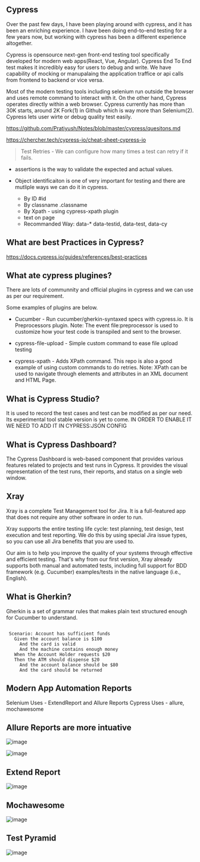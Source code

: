 Cypress
-------
Over the past few days, I have been playing around with cypress, and it has been an enriching experience. I have been doing end-to-end testing for a few years now, but working with cypress has been a different experience altogether.

Cypress is opensource next-gen front-end testing tool specifically developed for modern web apps(React, Vue, Angular). Cypress End To End test makes it incredibly easy for users to debug and write. We have capability of mocking or manupalaing the application traffice or api calls from frontend to backend or vice versa.

Most of the modern testing tools including selenium run outside the browser and uses remote command to interact with it. On the other hand, Cypress operates directly within a web browser. Cypress currently has more than 30K starts, around 2K Fork(1) in Github which is way more than Selenium(2). Cypress lets user wirte or debug quality test easily.

https://github.com/Pratiyush/Notes/blob/master/cypress/quesitons.md

https://chercher.tech/cypress-io/cheat-sheet-cypress-io

> Test Retries - We can configure how many times a test can retry if it fails.

* assertions is the way to validate the expected and actual values.  

* Object identificaiton is one of very important for testing and there are mutliple ways we can do it in cypress.
  *   By ID #id
  *   By classname .classname
  *   By Xpath - using cypress-xpath plugin 
  *   text on page 
  *   Recommanded Way: data-* data-testid, data-test, data-cy

What are best Practices in Cypress?
---------------------------
https://docs.cypress.io/guides/references/best-practices

What ate cypress plugines?
----------------------------

There are lots of communnity and official plugins in cypress and we can use as per our requirement.

Some examples of plugins are below.
 
* Cucumber - Run cucumber/gherkin-syntaxed specs with cypress.io. It is Preprocessors plugin.
Note: The event file:preprocessor is used to customize how your test code is transpiled and sent to the browser. 

* cypress-file-upload - Simple custom command to ease file upload testing
* cypress-xpath  - Adds XPath command. This repo is also a good example of using custom commands to do retries.
  Note: XPath can be used to navigate through elements and attributes in an XML document and HTML Page.

What is Cypress Studio?
----------------------------
It is used to record the test cases and test can be modified as per our need. Its experimental tool stable version is yet to come.
IN ORDER TO ENABLE IT WE NEED TO ADD IT IN CYPRESS:JSON CONFIG

What is Cypress Dashboard?
--------------------------
The Cypress Dashboard is web-based component that provides various features related to projects and test runs in Cypress. It provides the visual representation of the test runs, their reports, and status on a single web window.

Xray
------
Xray is a complete Test Management tool for Jira. It is a full-featured app that does not require any other software in order to run.

Xray supports the entire testing life cycle:  test planning, test design, test execution and test reporting. We do this by using special Jira issue types, so you can use all Jira benefits that you are used to.

Our aim is to help you improve the quality of your systems through effective and efficient testing. That's why from our first version, Xray already supports both manual and automated tests, including full support for BDD framework (e.g. Cucumber) examples/tests in the native language (i.e., English).

What is Gherkin?
------------------
Gherkin is a set of grammar rules that makes plain text structured enough for Cucumber to understand. 

 ```Feature: Account Holder withdraws cash
 
  Scenario: Account has sufficient funds
    Given the account balance is $100
      And the card is valid
      And the machine contains enough money
    When the Account Holder requests $20
    Then the ATM should dispense $20
      And the account balance should be $80
      And the card should be returned
 ```
 
 Modern App Automation Reports
 ------------------------------
 Selenium Uses - ExtendReport and Allure Reports
 Cypress Uses - allure, mochawesome
 
 Allure Reports are more intuative
 -------------------------------------
![image](https://user-images.githubusercontent.com/2181212/122803441-e9097200-d2c6-11eb-8df9-e31ca9308ed1.png)

![image](https://user-images.githubusercontent.com/2181212/122803459-eeff5300-d2c6-11eb-9e7c-e290cc27a324.png)

 Extend Report
 -------------
 ![image](https://user-images.githubusercontent.com/2181212/122803306-bb242d80-d2c6-11eb-8f6d-1f7a6c96a82f.png)

 Mochawesome
 --------------
 ![image](https://user-images.githubusercontent.com/2181212/122803212-992aab00-d2c6-11eb-917a-33ac3184db68.png)
 
 
 
Test Pyramid
----------------
![image](https://user-images.githubusercontent.com/2181212/122816447-07776980-d2d7-11eb-8b6b-268fdedab4bd.png)



